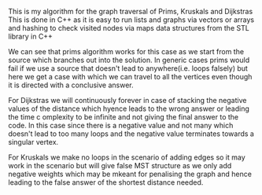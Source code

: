 This is my algorithm for the graph traversal of Prims, Kruskals and Dijkstras
This is done in C++ as it is easy to run lists and graphs via vectors or arrays and hashing to check visited nodes via maps data structures from the STL library in C++

We can see that prims algorithm works for this case as we start from the source which branches out into the solution.
In generic cases prims would fail if we use a source that doesn't lead to anywhere(i.e. loops falsely) but here we get a case with which 
we can travel to all the vertices even though it is directed with a conclusive answer.

For Dijkstras we will continuously forever in case of stacking the negative values of the distance which hyence leads to the wrong answer
or leading the time c omplexity to be infinite and not giving the final answer to the code. In this case since there is a negative value and not many which doesn't lead to too many loops and the negative value terminates towards a singular vertex.

For Kruskals we make no loops in the scenario of adding edges so it may work in the scenario but will give false MST structure as we only add negative weights which
may be mkeant for penalising the graph and hence leading to the false answer of the shortest distance needed.
